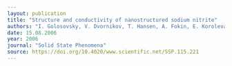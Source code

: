```yaml
---
layout: publication
title: "Structure and conductivity of nanostructured sodium nitrite"
authors: "I. Golosovsky, V. Dvornikov, T. Hansen, A. Fokin, E. Koroleva, L. Korotkov, A. Naberezhnov & M. Tovar"
date: 15.08.2006
year: 2006
journal: "Solid State Phenomena"
source: https://doi.org/10.4028/www.scientific.net/SSP.115.221
---
```

